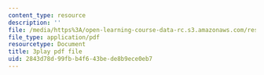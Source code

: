 ```yaml
---
content_type: resource
description: ''
file: /media/https%3A/open-learning-course-data-rc.s3.amazonaws.com/res-6-012-introduction-to-probability-spring-2018/2843d78d99fbb4f643bede8b9ece0eb7_nQukfQgIIqw.pdf
file_type: application/pdf
resourcetype: Document
title: 3play pdf file
uid: 2843d78d-99fb-b4f6-43be-de8b9ece0eb7
---
```

